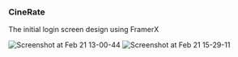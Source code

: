 ### CineRate

The initial login screen design using FramerX

![Screenshot at Feb 21 13-00-44](https://user-images.githubusercontent.com/6439751/75036614-321a9d80-54aa-11ea-86fd-9df88c575011.png)
![Screenshot at Feb 21 15-29-11](https://user-images.githubusercontent.com/6439751/75047607-f4743f80-54be-11ea-8b53-9a05af528410.png)
